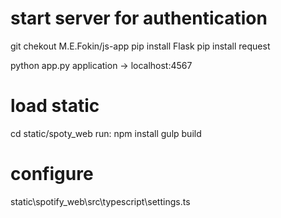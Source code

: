 # start server for authentication

git chekout M.E.Fokin/js-app
pip install Flask
pip install request

python app.py
application -> localhost:4567

# load static

cd static/spoty_web
run:
npm install
gulp build

# configure

static\spotify_web\src\typescript\settings.ts
